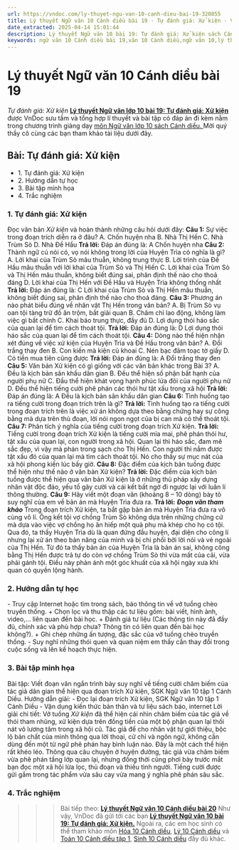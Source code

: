 ```yaml
---
url: https://vndoc.com/ly-thuyet-ngu-van-10-canh-dieu-bai-19-320855
title: Lý thuyết Ngữ văn 10 Cánh diều bài 19 - Tự đánh giá: Xử kiện - VnDoc.com
date_extracted: 2025-04-14 15:01:44
description: Lý thuyết Ngữ văn 10 bài 19: Tự đánh giá: Xử kiện sách Cánh diều được VnDoc sưu tầm và giới thiệu  để tham khảo chuẩn bị cho bài giảng học kì mới sắp tới đây của mình.
keywords: ngữ văn 10 Cánh diều bài 19,văn 10 Cánh diều,ngữ văn 10,lý thuyết văn 10 Cánh diều bài 19,kiến thức trọng tâm môn ngữ văn 10,lý thuyết ngữ văn 10 CD,ngữ văn lớp 10,ôn tập lý thuyết văn lớp 10,lý thuyết môn ngữ văn 10,lý thuyết văn 10 CD,bài Tự đánh giá: Xử kiện,trắc nghiệm ngữ văn 10 CD
---
```


# Lý thuyết Ngữ văn 10 Cánh diều bài 19
 _Tự đánh giá: Xử kiện_
**[Lý thuyết Ngữ văn lớp 10 bài 19: Tự đánh giá: Xử kiện](<https://vndoc.com/ly-thuyet-ngu-van-10-canh-dieu-bai-19-320855>)** được VnDoc sưu tầm và tổng hợp lí thuyết và bài tập có đáp án đi kèm nằm trong chương trình giảng dạy [môn Ngữ văn lớp 10 sách Cánh diều. ](<https://vndoc.com/ngu-van-10-canh-dieu-tap1>)Mời quý thầy cô cùng các bạn tham khảo tài liệu dưới đây.
## Bài: Tự đánh giá: Xử kiện
  * 1\. Tự đánh giá: Xử kiện
  * 2\. Hướng dẫn tự học
  * 3\. Bài tập minh họa
  * 4\. Trắc nghiệm

### 1\. Tự đánh giá: Xử kiện
Đọc văn bản _Xử kiện_ và hoàn thành những câu hỏi dưới đây:
**Câu 1:** Sự việc trong đoạn trích diễn ra ở đâu?
A. Chốn huyện nha
B. Nhà Thị Hến
C. Nhà Trùm Sò
D. Nhà Đề Hầu
**Trả lời:**
Đáp án đúng là: A
Chốn huyện nha
**Câu 2:** Thành ngữ cú nói có, vọ nói không trong lời của Huyện Trìa có nghĩa là gì?
A. Lời khai của Trùm Sò mâu thuẫn, không trung thực
B. Lời trình của Đề Hầu mâu thuẫn với lời khai của Trùm Sò và Thị Hiến
C. Lời khai của Trùm Sò và Thị Hến mâu thuẫn, không biết đúng sai, phân định thế nào cho thoả đáng
D. Lời khai của Thị Hến với Đề Hầu và Huyện Trìa không thống nhất
**Trả lời:**
Đáp án đúng là: C
Lời khai của Trùm Sò và Thị Hến mâu thuẫn, không biết đúng sai, phân định thế nào cho thoả đáng.
**Câu 3:** Phương án nào phát biểu đúng về nhân vật Thị Hến trong văn bản?
A. Bị Trùm Sò vụ oan tội tàng trữ đồ ăn trộm, bắt giải quan
B. Chăm chỉ lao động, không làm việc gì bất chính
C. Khai báo trung thực, đầy đủ
D. Lợi dụng thói háo sắc của quan lại để tìm cách thoát tội.
**Trả lời:**
Đáp án đúng là: D
Lợi dụng thói háo sắc của quan lại để tìm cách thoát tội.
**Câu 4:** Dòng nào thể hiện nhận xét đúng về việc xử kiện của Huyện Trìa và Đề Hầu trong văn bản?
A. Đổi trắng thay đen
B. Con kiến mà kiện củ khoai
C. Nén bạc đâm toạc tờ giấy
D. Có tiền mua tiên cũng được
**Trả lời:**
Đáp án đúng là: A
Đổi trắng thay đen
**Câu 5:** Văn bản Xử kiện có gì giống với các văn bản khác trong Bài 3?
A. Đều là kịch bản sân khấu dân gian
B. Đều thể hiện số phận bất hạnh của người phụ nữ
C. Đầu thể hiện khát vọng hạnh phúc lứa đôi của người phụ nữ
D. Đều thể hiện tiếng cười phê phán các thói hư tật xấu trong xã hội
**Trả lời:**
Đáp án đúng là: A
Đều là kịch bản sân khấu dân gian
**Câu 6:** Tình huống tạo ra tiếng cười trong đoạn trích trên là gì?
**Trả lời:**
Tình huống tạo ra tiếng cười trong đoạn trích trên là việc xử án không dựa theo bằng chứng hay sự công bằng mà dựa trên thủ đoạn, lời nói ngon ngọt của bị can mà có thể thoát tội.
**Câu 7:** Phân tích ý nghĩa của tiếng cười trong đoạn trích Xử kiện.
**Trả lời:**
Tiếng cười trong đoạn trích Xử kiện là tiếng cười mỉa mai, phê phán thói hư, tật xấu của quan lại, con người trong xã hội. Quan lại thì háo sắc, đam mê sắc đẹp, vì vậy mà phán trong sạch cho Thị Hến. Con người thì nắm được tật xấu đó của quan lại mà tìm cách thoát tội. Nó cho thấy sự mục nát của xã hội phong kiến lúc bấy giờ.
**Câu 8:** Đặc điểm của kịch bản tuồng được thể hiện như thế nào ở văn bản Xử kiện?
**Trả lời:**
Đặc điểm của kịch bản tuồng được thể hiện qua văn bản Xử kiện là ở những thủ pháp xây dựng nhân vật độc đáo, yếu tố gây cười và cái kết bất ngờ đi ngược lại với luân lí thông thường.
**Câu 9:** Hãy viết một đoạn văn \(khoảng 8 – 10 dòng\) bày tỏ suy nghĩ của em về bản án mà Huyện Trìa đưa ra.
**Trả lời:**
**_Đoạn văn tham khảo_**
Trong đoạn trích Xử kiện, ta bắt gặp bản án mà Huyện Trìa đưa ra vô cùng vô lí. Ông kết tội vợ chồng Trùm Sò không dựa trên những chứng cứ mà dựa vào việc vợ chồng họ ăn hiếp một quả phụ mà khép cho họ có tội. Qua đó, ta thấy Huyện Trìa dù là quan đứng đầu huyện, đại diện cho công lí nhưng lại xử án theo bản năng của mình và bị chi phối bởi lời nói và vẻ ngoài của Thị Hến. Từ đó ta thấy bản án của Huyện Trìa là bản án sai, không công bằng Thị Hến được trả tự do còn vợ chồng Trùm Sò thì vừa mất của cải, vừa phải gánh tội. Điều này phản ánh một góc khuất của xã hội ngày xưa khi quan có quyền lộng hành.
### 2\. Hướng dẫn tự học
\- Truy cập Internet hoặc tìm trong sách, báo thông tin về vở tuồng chèo truyền thống.
\+ Chọn lọc và thu thập các tư liệu gồm: bài viết, hình ảnh, video,... liên quan đến bài học.
\+ Đánh giá tư liệu \(Các thông tin này đã đầy đủ, chính xác và phù hợp chưa? Thông tin có liên quan đến bài học không?\).
\+ Ghi chép những ấn tượng, đặc sắc của vở tuồng chèo truyền thống.
\- Suy nghĩ những thói quen và quan niệm em thấy cần thay đổi trong cuộc sống và lên kế hoạch thực hiện.
### 3\. Bài tập minh họa
Bài tập: Viết đoạn văn ngắn trình bày suy nghĩ về tiếng cười châm biếm của tác giả dân gian thể hiện qua đoạn trích Xử kiện, SGK Ngữ văn 10 tập 1 Cánh Diều.
Hướng dẫn giải:
\- Đọc lại đoạn trích Xử kiện, SGK Ngữ văn 10 tập 1 Cánh Diều
\- Vận dụng kiến thức bản thân và tư liệu sách báo, internet
Lời giải chi tiết:
Vở tuồng _Xử kiện_ đã thể hiện cái nhìn châm biếm của tác giả về thói tham nhũng, xử kiện dựa trên đồng tiền của một bộ phận quan lại thối nát vô lương tâm trong xã hội cũ. Tác giả để cho nhân vật tự giới thiệu, bộc lộ bản chất của mình thông qua lời thoại, cử chỉ và ngôn ngữ, không cần dùng đến một từ ngữ phê phán hay bình luận nào. Đây là một cách thể hiện rất khéo léo. Thông qua câu chuyện ở huyện đường, tác giả vừa châm biếm vừa phê phán tầng lớp quan lại, nhưng đồng thời cũng phơi bày trước mắt bạn đọc một xã hội lừa lọc, thủ đoạn và thiếu tình người. Tiếng cười được gửi gắm trong tác phẩm vừa sâu cay vừa mang ý nghĩa phê phán sâu sắc.
### 4\. Trắc nghiệm
>>> Bài tiếp theo: [**Lý thuyết Ngữ văn 10 Cánh diều bài 20**](<https://vndoc.com/ly-thuyet-ngu-van-10-canh-dieu-bai-20-320856>)
Như vậy, VnDoc đã gửi tới các bạn **[Lý thuyết Ngữ văn 10 bài 19: Tự đánh giá: Xử kiện.](<https://vndoc.com/ly-thuyet-ngu-van-10-canh-dieu-bai-19-320855>)** Ngoài ra, các em học sinh có thể tham khảo môn [Hóa 10 Cánh diều](<https://vndoc.com/hoa-10-canh-dieu>), [Lý 10 Cánh diều](<https://vndoc.com/vat-ly-10-canh-dieu>) và [Toán 10 Cánh diều tập 1](<https://vndoc.com/toan-10-canh-dieu-tap1>), [Sinh 10 Cánh diều](<https://vndoc.com/sinh-hoc-10-canh-dieu>) đầy đủ khác.
